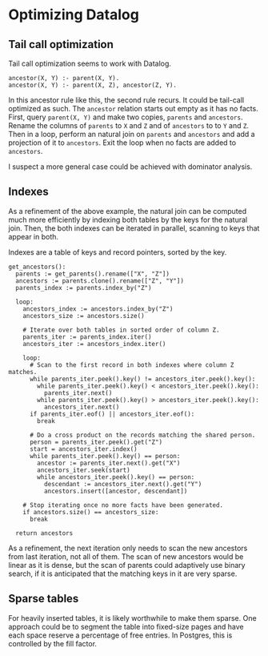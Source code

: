 # Optimizing Datalog

## Tail call optimization

Tail call optimization seems to work with Datalog.

```datalog
ancestor(X, Y) :- parent(X, Y).
ancestor(X, Y) :- parent(X, Z), ancestor(Z, Y).
```

In this ancestor rule like this, the second rule recurs. It could be tail-call
optimized as such. The `ancestor` relation starts out empty as it has no facts.
First, query `parent(X, Y)` and make two copies, `parents` and `ancestors`.
Rename the columns of `parents` to `X` and `Z` and of `ancestors` to to `Y` and
`Z`. Then in a loop, perform an natural join on `parents` and `ancestors` and
add a projection of it to `ancestors`. Exit the loop when no facts are added to
`ancestors`.

I suspect a more general case could be achieved with dominator analysis.

## Indexes

As a refinement of the above example, the natural join can be computed much more
efficiently by indexing both tables by the keys for the natural join. Then, the
both indexes can be iterated in parallel, scanning to keys that appear in both.

Indexes are a table of keys and record pointers, sorted by the key.

```
get_ancestors():
  parents := get_parents().rename(["X", "Z"])
  ancestors := parents.clone().rename(["Z", "Y"])
  parents_index := parents.index_by("Z")

  loop:
    ancestors_index := ancestors.index_by("Z")
    ancestors_size := ancestors.size()

    # Iterate over both tables in sorted order of column Z.
    parents_iter := parents_index.iter()
    ancestors_iter := ancestors_index.iter()

    loop:
      # Scan to the first record in both indexes where column Z matches.
      while parents_iter.peek().key() != ancestors_iter.peek().key():
        while parents_iter.peek().key() < ancestors_iter.peek().key():
          parents_iter.next()
        while parents_iter.peek().key() > ancestors_iter.peek().key():
          ancestors_iter.next()
      if parents_iter.eof() || ancestors_iter.eof():
        break

      # Do a cross product on the records matching the shared person.
      person = parents_iter.peek().get("Z")
      start = ancestors_iter.index()
      while parents_iter.peek().key() == person:
        ancestor := parents_iter.next().get("X")
        ancestors_iter.seek(start)
        while ancestors_iter.peek().key() == person:
          descendant := ancestors_iter.next().get("Y")
          ancestors.insert([ancestor, descendant])

    # Stop iterating once no more facts have been generated.
    if ancestors.size() == ancestors_size:
      break

  return ancestors
```

As a refinement, the next iteration only needs to scan the new ancestors from
last iteration, not all of them. The scan of new ancestors would be linear as it
is dense, but the scan of parents could adaptively use binary search, if it is
anticipated that the matching keys in it are very sparse.

## Sparse tables

For heavily inserted tables, it is likely worthwhile to make them sparse. One
approach could be to segment the table into fixed-size pages and have each space
reserve a percentage of free entries. In Postgres, this is controlled by the
fill factor.
